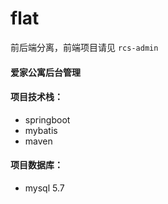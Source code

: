 # flat
前后端分离，前端项目请见 `rcs-admin`


#### 爱家公寓后台管理

#### 项目技术栈：
- springboot
- mybatis
- maven

#### 项目数据库：
- mysql 5.7
